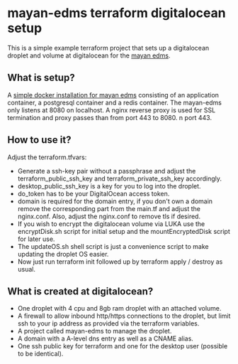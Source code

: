 # mayan-edms terraform digitalocean setup

This is a simple example terraform project that sets up a digitalocean droplet and volume at digitalocean for the [mayan edms](https://www.mayan-edms.com/).

## What is setup?
A [simple docker installation for mayan edms](https://docs.mayan-edms.com/chapters/docker/install_simple.html) consisting of an application container, a postgresql container and a redis container. The mayan-edms only listens at 
8080 on localhost. A nginx reverse proxy is used for SSL termination and proxy passes than from port 443 to 8080. n port 443.

## How to use it?
Adjust the terraform.tfvars:
* Generate a ssh-key pair without a passphrase and adjust the terraform_public_ssh_key and terraform_private_ssh_key accordingly.
* desktop_public_ssh_key is a key for you to log into the droplet.
* do_token has to be your DigitalOcean access token.
* domain is required for the domain entry, if you don't own a domain remove the corresponding part from the main.tf and adjust the nginx.conf.
Also, adjust the nginx.conf to remove tls if desired.
* If you wish to encrypt the digitalocean volume via LUKA use the encryptDisk.sh script for initial setup and the mountEncryptedDisk script for later use.
* The updateOS.sh shell script is just a convenience script to make updating the droplet OS easier.
* Now just run terraform init followed up by terraform apply / destroy as usual.

## What is created at digitalocean?
* One droplet with 4 cpu and 8gb ram droplet with an attached volume.
* A firewall to allow inbound http/https connections to the droplet, but limit ssh to your ip address as provided via the terraform variables. 
* A project called mayan-edms to manage the droplet.
* A domain with a A-level dns entry as well as a CNAME alias.
* One ssh public key for terraform and one for the desktop user (possible to be identical).
